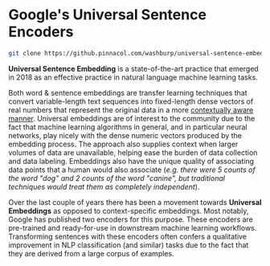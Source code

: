 # Google's Universal Sentence Encoders

```bash
git clone https://github.pinnacol.com/washburp/universal-sentence-embeddings.git
```

**Universal Sentence Embedding** is a state-of-the-art practice that emerged in 2018 as an effective practice in natural language machine learning tasks.

Both word & sentence embeddings are transfer learning techniques that convert variable-length text sequences into fixed-length dense vectors of real numbers that represent the original data in a more [contextually aware manner](https://aclweb.org/aclwiki/Distributional_Hypothesis).  Universal embeddings are of interest to the community due to the fact that machine learning algorithms in general, and in particular neural networks, play nicely with the dense numeric vectors produced by the embedding process.  The approach also supplies context when larger volumes of data are unavailable, helping ease the burden of data collection and data labeling.  Embeddings also have the unique quality of associating data points that a human would also associate (*e.g. there were 5 counts of the word "dog" and 2 counts of the word "canine", but traditional techniques would treat them as completely independent*).  

Over the last couple of years there has been a movement towards **Universal Embeddings** as opposed to context-specific embeddings.  Most notably, Google has published two encoders for this purpose.  These encoders are pre-trained and ready-for-use in downstream machine learning workflows.  Transforming sentences with these encoders often confers a qualitative improvement in NLP classification (and similar) tasks due to the fact that they are derived from a large corpus of examples.
